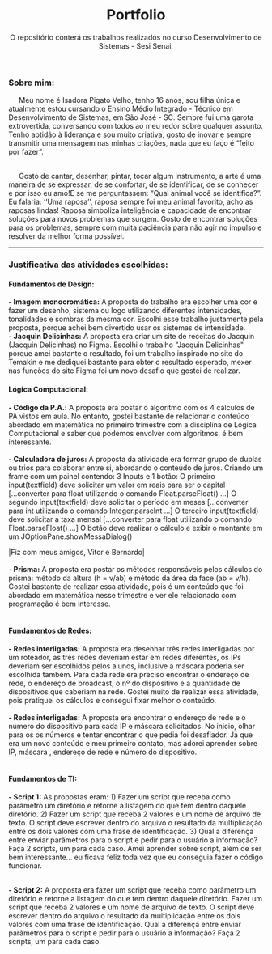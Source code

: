 <h1 align="center"> Portfolio </h1> 
<p align="center"> O repositório conterá os trabalhos realizados no curso Desenvolvimento de Sistemas - Sesi Senai. </p>
<br>

<h3> <strong> Sobre mim: </strong> </h3>
⠀⠀Meu nome é Isadora Pigato Velho, tenho 16 anos, sou filha única e atualmente estou cursando o  Ensino Médio Integrado - Técnico em Desenvolvimento de Sistemas, em São José - SC. Sempre fui uma garota extrovertida, conversando com todos ao meu redor sobre qualquer assunto.  Tenho aptidão à liderança e sou muito criativa, gosto de inovar e sempre transmitir uma mensagem nas minhas criações, nada que eu faço é “feito por fazer”. <br><br>

⠀⠀Gosto de cantar, desenhar, pintar, tocar algum instrumento, a arte é uma maneira de se expressar, de se confortar, de se identificar, de se conhecer e por isso eu amo!E se me perguntassem: “Qual animal você se identifica?”. Eu falaria: ‘‘Uma raposa’’, raposa sempre foi meu animal favorito, acho as raposas lindas! Raposa simboliza inteligência e capacidade de encontrar soluções para novos problemas que surgem. Gosto de encontrar soluções para os problemas, sempre com muita paciência para não agir no impulso e resolver da melhor forma possível.

<hr>
<h3> <strong> Justificativa das atividades escolhidas: </strong> </h3>
<h4> <strong> Fundamentos de Design: </strong> </h4>
<strong>- Imagem monocromática:</strong> A proposta do trabalho era escolher uma cor e fazer um desenho, sistema ou logo utilizando diferentes intensidades, tonalidades e sombras da mesma cor. Escolhi esse trabalho justamente pela proposta, porque achei bem divertido usar os sistemas de intensidade. <br>
<strong>- Jacquin Delicinhas:</strong> A proposta era criar um site de receitas do Jacquin (Jacquin Delicinhas) no Figma. Escolhi o trabalho "Jacquin Delicinhas" porque amei bastante o resultado, foi um trabalho inspirado no site do Temakin e me dediquei bastante para obter o resultado esperado, mexer nas funções do site Figma foi um novo desafio que gostei de realizar.
<br>

<h4> <strong> Lógica Computacional: </strong> </h4>
<strong>- Código da P.A.:</strong> A proposta era postar o algoritmo com os 4 cálculos de PA vistos em aula. No entanto, gostei bastante de relacionar o conteúdo abordado em matemática no primeiro trimestre com a disciplina de Lógica Computacional e saber que podemos envolver com algoritmos, é bem interessante.
<br><br>
<strong>- Calculadora de juros:</strong> A proposta da atividade era formar grupo de duplas ou trios para colaborar entre si, abordando o conteúdo de juros. Criando um frame com um painel contendo: 3 Inputs e 1 botão: O primeiro input(textfield) deve solicitar um valor em reais para ser o capital [...converter para float utilizando o comando Float.parseFloat() ...] O segundo input(textfield) deve solicitar o período em meses [...converter para int utilizando o comando Integer.parseInt ...] O terceiro input(textfield) deve solicitar a taxa mensal [...converter para float utilizando o comando Float.parseFloat() ...] O botão deve realizar o cálculo e exibir o montante em um JOptionPane.showMessaDialog()

|Fiz com meus amigos, Vitor e Bernardo|
<br><br>
<strong>- Prisma:</strong> A proposta era postar os métodos responsáveis pelos cálculos do prisma: método da altura (h = v/ab) e método da área da face (ab = v/h). Gostei bastante de realizar essa atividade, pois é um conteúdo que foi abordado em matemática nesse trimestre e ver ele relacionado com programação é bem interesse.
<br><br>

<h4> <strong> Fundamentos de Redes: </strong> </h4>
<strong>- Redes interligadas:</strong> A proposta era desenhar três redes interligadas por um roteador, as três redes deveriam estar em redes diferentes, os IPs deveriam ser escolhidos pelos alunos, inclusive a máscara poderia ser escolhida também. Para cada rede era preciso encontrar o endereço de rede, o endereço de broadcast, o nº do dispositivo e a quantidade de dispositivos que caberiam na rede. Gostei muito de realizar essa atividade, pois pratiquei os cálculos e consegui fixar melhor o conteúdo.
<br><br>
<strong>- Redes interligadas:</strong> A proposta era encontrar o endereço de rede e o número do dispositivo para cada IP e máscara solicitados. No inicio, olhar para os os números e tentar encontrar o que pedia foi desafiador. Já que era um novo conteúdo e meu primeiro contato, mas adorei aprender sobre IP, máscara , endereço de rede e número do dispositivo.
<br><br>

<h4> <strong> Fundamentos de TI: </strong> </h4>
<strong>- Script 1:</strong> As propostas eram:
1) Fazer um script que receba como parâmetro um diretório e retorne a listagem do que tem dentro daquele diretório. 
2) Fazer um script que receba 2 valores e um nome de arquivo de texto. O script deve escrever dentro do arquivo o resultado da multiplicação entre os dois valores com uma frase de identificação.
3) Qual a diferença entre enviar parâmetros para o script e pedir para o usuário a informação? Faça 2 scripts, um para cada caso.
Amei aprender sobre script, além de ser bem interessante... eu ficava feliz toda vez que eu conseguia fazer o código funcionar.
<br><br>

<strong>- Script 2:</strong> A proposta era fazer um script que receba como parâmetro um diretório e retorne a listagem do que tem dentro daquele diretório. Fazer um script que receba 2 valores e um nome de arquivo de texto. O script deve escrever dentro do arquivo o resultado da multiplicação entre os dois valores com uma frase de identificação. Qual a diferença entre enviar parâmetros para o script e pedir para o usuário a informação? Faça 2 scripts, um para cada caso.
<br><br>
